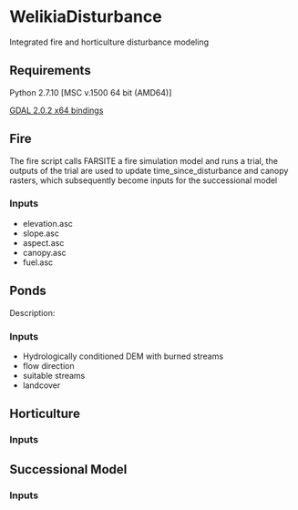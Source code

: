 # WelikiaDisturbance
Integrated fire and horticulture disturbance modeling
## Requirements ##
Python 2.7.10 [MSC v.1500 64 bit (AMD64)]


[GDAL 2.0.2 x64 bindings](http://www.lfd.uci.edu/~gohlke/pythonlibs/#gdal)

## Fire ##
The fire script calls FARSITE a fire simulation model and runs a trial, the outputs of the trial are used to update time_since_disturbance and canopy rasters, which subsequently become inputs for the successional model 
### Inputs ###
 - elevation.asc
 - slope.asc
 - aspect.asc
 - canopy.asc
 - fuel.asc

## Ponds 
Description:
### Inputs
 - Hydrologically conditioned DEM with burned streams
 - flow direction
 - suitable streams
 - landcover
 
## Horticulture
### Inputs

## Successional Model ##
### Inputs ###
